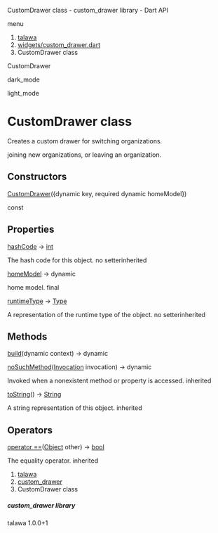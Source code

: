 




CustomDrawer class - custom\_drawer library - Dart API







menu

1. [talawa](../index.html)
2. [widgets/custom\_drawer.dart](../file-___home_harshil_Desktop_open-source_palisadoes_talawa_lib_widgets_custom_drawer/)
3. CustomDrawer class

CustomDrawer


dark\_mode

light\_mode




# CustomDrawer class


Creates a custom drawer for switching organizations.

joining new organizations, or leaving an organization.


## Constructors

[CustomDrawer](../file-___home_harshil_Desktop_open-source_palisadoes_talawa_lib_widgets_custom_drawer/CustomDrawer/CustomDrawer.html)({dynamic key, required dynamic homeModel})

const



## Properties

[hashCode](https://api.flutter.dev/flutter/dart-core/Object/hashCode.html)
→ [int](https://api.flutter.dev/flutter/dart-core/int-class.html)

The hash code for this object.
no setterinherited

[homeModel](../file-___home_harshil_Desktop_open-source_palisadoes_talawa_lib_widgets_custom_drawer/CustomDrawer/homeModel.html)
→ dynamic

home model.
final

[runtimeType](https://api.flutter.dev/flutter/dart-core/Object/runtimeType.html)
→ [Type](https://api.flutter.dev/flutter/dart-core/Type-class.html)

A representation of the runtime type of the object.
no setterinherited



## Methods

[build](../file-___home_harshil_Desktop_open-source_palisadoes_talawa_lib_widgets_custom_drawer/CustomDrawer/build.html)(dynamic context)
→ dynamic



[noSuchMethod](https://api.flutter.dev/flutter/dart-core/Object/noSuchMethod.html)([Invocation](https://api.flutter.dev/flutter/dart-core/Invocation-class.html) invocation)
→ dynamic


Invoked when a nonexistent method or property is accessed.
inherited

[toString](https://api.flutter.dev/flutter/dart-core/Object/toString.html)()
→ [String](https://api.flutter.dev/flutter/dart-core/String-class.html)


A string representation of this object.
inherited



## Operators

[operator ==](https://api.flutter.dev/flutter/dart-core/Object/operator_equals.html)([Object](https://api.flutter.dev/flutter/dart-core/Object-class.html) other)
→ [bool](https://api.flutter.dev/flutter/dart-core/bool-class.html)


The equality operator.
inherited



 


1. [talawa](../index.html)
2. [custom\_drawer](../file-___home_harshil_Desktop_open-source_palisadoes_talawa_lib_widgets_custom_drawer/)
3. CustomDrawer class

##### custom\_drawer library





talawa
1.0.0+1






